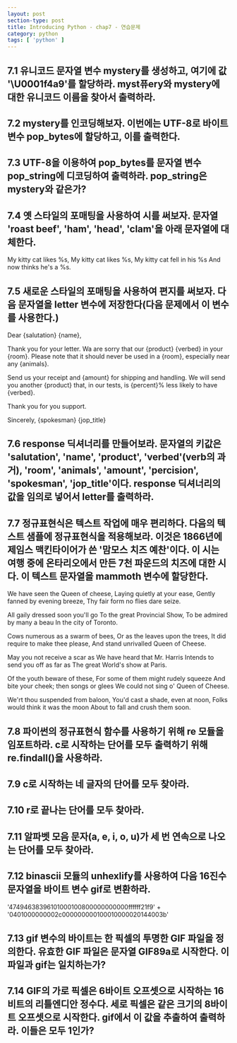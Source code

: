 ```yaml
---
layout: post
section-type: post
title: Introducing Python - chap7 - 연습문제
category: python
tags: [ 'python' ]
---
```


## 7.1 유니코드 문자열 변수 mystery를 생성하고, 여기에 값 '\U0001f4a9'를 할당하라. myst퓨ery와 mystery에 대한 유니코드 이름을 찾아서 출력하라.

## 7.2 mystery를 인코딩해보자. 이번에는 UTF-8로 바이트 변수 pop_bytes에 할당하고, 이를 출력한다.

## 7.3 UTF-8을 이용하여 pop_bytes를 문자열 변수 pop_string에 디코딩하여 출력하라. pop_string은  mystery와 같은가?

## 7.4 옛 스타일의 포매팅을 사용하여 시를 써보자. 문자열 'roast beef', 'ham', 'head', 'clam'을 아래 문자열에 대체한다.

My kitty cat likes %s,
My kitty cat likes %s,
My kitty cat fell in his %s
And now thinks he's a %s.

## 7.5 새로운 스타일의 포매팅을 사용하여 편지를 써보자. 다음 문자열을 letter 변수에 저장한다(다음 문제에서 이 변수를 사용한다.)

Dear {salutation} {name},

Thank you for your letter. Wa are sorry that our {product} {verbed} in your {room}. Please note that it should never be used in a {room}, especially near any {animals}.

Send us your receipt and {amount} for shipping and handling. We will send you another {product} that, in our tests, is {percent}% less likely to have {verbed}.

Thank you for you support.

Sincerely,
{spokesman}
{jop_title}

## 7.6 response 딕셔너리를 만들어보라. 문자열의 키값은 'salutation', 'name', 'product', 'verbed'(verb의 과거), 'room', 'animals', 'amount', 'percision', 'spokesman', 'jop_title'이다. response 딕셔너리의 값을 임의로 넣어서 letter를 출력하라.

## 7.7 정규표현식은 텍스트 작업에 매우 편리하다. 다음의 텍스트 샘플에 정규표현식을 적용해보라. 이것은 1866년에 제임스 맥킨타이어가 쓴 '맘모스 치즈 예찬'이다. 이 시는 여행 중에 온타리오에서 만든 7천 파운드의 치즈에 대한 시다. 이 텍스트 문자열을 mammoth 변수에 할당한다.

We have seen the Queen of cheese,
Laying quietly at your ease,
Gently fanned by evening breeze,
Thy fair form no flies dare seize.

All gaily dressed soon you'll go
To the great Provincial Show,
To be admired by many a beau
In the city of Toronto.

Cows numerous as a swarm of bees,
Or as the leaves upon the trees,
It did require to make thee please,
And stand unrivalled Queen of Cheese.

May you not receive a scar as
We have heard that Mr. Harris
Intends to send you off as far as
The great World's show at Paris.

Of the youth beware of these,
For some of them might rudely squeeze
And bite your cheek; then songs or glees
We could not sing o' Queen of Cheese.

We'rt thou suspended from baloon,
You'd cast a shade, even at noon,
Folks would think it was the moon
About to fall and crush them soon.

## 7.8 파이썬의 정규표현식 함수를 사용하기 위해 re 모듈을 임포트하라. c로 시작하는 단어를 모두 출력하기 위해 re.findall()을 사용하라.

## 7.9 c로 시작하는 네 글자의 단어를 모두 찾아라.

## 7.10 r로 끝나는 단어를 모두 찾아라.

## 7.11 알파벳 모음 문자(a, e, i, o, u)가 세 번 연속으로 나오는 단어를 모두 찾아라.

## 7.12 binascii 모듈의 unhexlify를 사용하여 다음 16진수 문자열을 바이트 변수 gif로 변환하라.

'47494638396101000100800000000000ffffff21f9' + '0401000000002c000000000100010000020144003b'


## 7.13 gif 변수의 바이트는 한 픽셀의 투명한 GIF 파일을 정의한다. 유효한 GIF 파일은 문자열 GIF89a로 시작한다. 이 파일과 gif는 일치하는가?

## 7.14 GIF의 가로 픽셀은 6바이트 오프셋으로 시작하는 16비트의 리틀엔디안 정수다. 세로 픽셀은 같은 크기의 8바이트 오프셋으로 시작한다. gif에서 이 값을 추출하여 출력하라. 이들은 모두 1인가?
